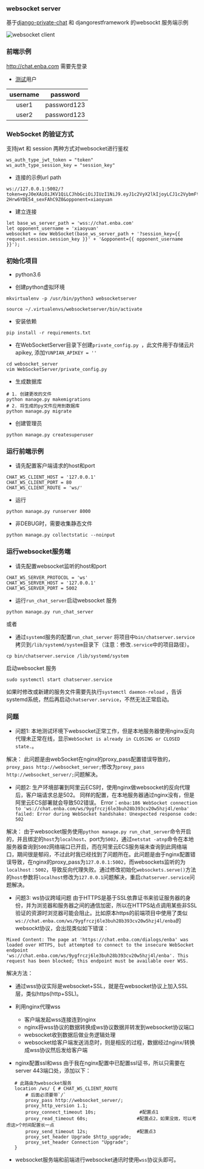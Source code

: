 ### websocket server
基于[django-private-chat](https://github.com/Bearle/django-private-chat) 和 djangorestframework 的websockt 服务端示例

![websocket client](https://static.objc.com/enba/static/websocketclient.gif)

### 前端示例
http://chat.enba.com
需要先登录

- [测试](https://chat.enba.com/test/)用户

username | password
:-: | :-: 
user1 | password123 | 
user2 | password123 |


### WebSocket 的验证方式
支持jwt 和 session 两种方式对websocket进行鉴权
```
ws_auth_type_jwt_token = "token"
ws_auth_type_session_key = "session_key"
```

- 连接的示例url path
```
ws://127.0.0.1:5002/?token=eyJ0eXAiOiJKV1QiLCJhbGciOiJIUzI1NiJ9.eyJ1c2VyX2lkIjoyLCJ1c2VybmFtZSI6IjE4OTAxMTA4NzE5IiwiZXhwIjoxNTY2Mjc2OTc2LCJlbWFpbCI6IiIsIm1vYmlsZSI6IjE4OTAxMTA4NzE5In0.IzgSstfFrDB2ehf778HHx-2Hrw6YDE54_sexFAhC9Z0&opponent=xiaoyuan
```  

- 建立连接
```
let base_ws_server_path = 'wss://chat.enba.com'
let opponent_username = 'xiaoyuan'
websocket = new WebSocket(base_ws_server_path + '?session_key={{ request.session.session_key }}' + '&opponent={{ opponent_username }}');
```


### 初始化项目

- python3.6

- 创建python虚拟环境
```angular2html
mkvirtualenv -p /usr/bin/python3 websocketserver
```

```
source ~/.virtualenvs/websocketserver/bin/activate
```

- 安装依赖
```
pip install -r requirements.txt
```

- 在WebSocketServer目录下创建`private_config.py `，此文件用于存储云片apikey, 添加`YUNPIAN_APIKEY = ''`
```
cd websocket_server
vim WebSocketServer/private_config.py
```

- 生成数据库
```
# 1. 创建更改的文件
python manage.py makemigrations
# 2. 将生成的py文件应用到数据库
python manage.py migrate
```

- 创建管理员
```
python manage.py createsuperuser
```

### 运行前端示例

- 请先配置客户端请求的host和port
```
CHAT_WS_CLIENT_HOST = '127.0.0.1'
CHAT_WS_CLIENT_PORT = 80
CHAT_WS_CLIENT_ROUTE = 'ws/'
```

- 运行
```
python manage.py runserver 8000
```

- 非DEBUG时，需要收集静态文件
```
python manage.py collectstatic --noinput
```

### 运行websocket服务端

- 请先配置websocket监听的host和port
```
CHAT_WS_SERVER_PROTOCOL = 'ws'
CHAT_WS_SERVER_HOST = '127.0.0.1'
CHAT_WS_SERVER_PORT = 5002
```

- 运行`run_chat_server`启动websocket 服务
```
python manage.py run_chat_server
```

或者

- 通过`systemd`服务的配置`run_chat_server`
将项目中`bin/chatserver.service`拷贝到`/lib/systemd/system`目录下（注意：修改`.service`中的项目路径）。
```
cp bin/chatserver.service /lib/systemd/system
```

启动websocket 服务
```
sudo systemctl start chatserver.service
```

如果时修改或新建的服务文件需要先执行`systemctl daemon-reload` ，告诉systemd系统，然后再启动`chatserver.service`，不然无法正常启动。

### 问题

- 问题1: 本地测试环境下websocket正常工作，但是本地服务器使用nginx反向代理未正常在线，显示`WebSocket is already in CLOSING or CLOSED state.`。

解决：
此问题是由webSocket在nginx的proxy_pass配置错误导致的，`proxy_pass http://websocket_server;`修改为`proxy_pass http://websocket_server/;`问题解决。

- 问题2: 生产环境部署到阿里云ECS时，使用nginx做websocket的反向代理后，客户端请求总是502。
同样的配置，在本地服务器通过nginx没有，但是阿里云ECS部署就会导致502错误。
Error：`enba:186 WebSocket connection to 'ws://chat.enba.com/ws/9ygfrczj6le3buh28b393cv20w5hzj4l/enba' failed: Error during WebSocket handshake: Unexpected response code: 502`

解决：
由于websocket服务使用`python manage.py run_chat_server`命令开启的，并且绑定的`host`为`localhost`、port为`5002`，通过`netstat -atnp`命令在本地服务器查询到`5002`网络端口已开启，而在阿里云ECS服务端未查询到此网络端口，期间很是郁闷，不过此时我已经找到了问题所在。此问题是由于nginx配置错误导致，在nginx的proxy_pass为`127.0.0.1:5002`，而websockets监听的为`localhost：5002`，导致反向代理失败。通过修改初始化`websockets.serve()`方法的`host`参数将`localhost`修改为`127.0.0.1`问题解决，重启`chatserver.service`问题解决。


- 问题3: ws协议跨域问题
由于HTTPS是基于SSL依靠证书来验证服务器的身份，并为浏览器和服务器之间的通信加密，所以在HTTPS站点调用某些非SSL验证的资源时浏览器可能会阻止。比如原本https的前端项目中使用了类似`ws://chat.enba.com/ws/9ygfrczj6le3buh28b393cv20w5hzj4l/enba`的websockt协议，会出现类似如下错误：
 ```
 Mixed Content: The page at 'https://chat.enba.com/dialogs/enba' was loaded over HTTPS, but attempted to connect to the insecure WebSocket endpoint 'ws://chat.enba.com/ws/9ygfrczj6le3buh28b393cv20w5hzj4l/enba'. This request has been blocked; this endpoint must be available over WSS.
 ```
解决方法：
 - 通过wss协议实际是websocket+SSL，就是在websocket协议上加入SSL层，类似https(http+SSL)。
 - 利用nginx代理wss
    - 客户端发起wss连接连到nginx
    - nginx将wss协议的数据转换成ws协议数据并转发到websocket协议端口
    - websocket收到数据后做业务逻辑处理
    - websocket给客户端发送消息时，则是相反的过程，数据经过nginx/转换成wss协议然后发给客户端

- nginx配置ssl和wss
 由于我在nginx配置中已配置ssl证书，所以只需要在server 443端口处，添加以下：
 ```
    # 此路由为websocket服务
    location /ws/ { # CHAT_WS_CLIENT_ROUTE
        # 后面必须要带`/`
        proxy_pass http://websocket_server/;
        proxy_http_version 1.1;
        proxy_connect_timeout 10s;                #配置点1
        proxy_read_timeout 60s;                  #配置点2，如果没效，可以考虑这>个时间配置长一点
        proxy_send_timeout 12s;                  #配置点3
        proxy_set_header Upgrade $http_upgrade;
        proxy_set_header Connection "Upgrade";
    }
 ```
 - websocket服务端和前端进行websocket通讯时使用`wss`协议头即可。
